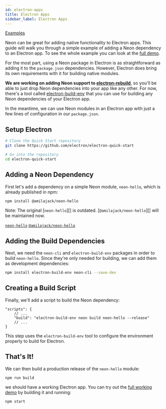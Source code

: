 ```yaml
---
id: electron-apps
title: Electron Apps
sidebar_label: Electron Apps
---
```


[Examples](https://github.com/neon-bindings/examples/tree/master/electron-app)

Neon can be great for adding native functionality to Electron apps. This guide will walk you through a simple example of adding a Neon dependency to an Electron app. To see the whole example you can look at the [full demo](https://github.com/neon-bindings/examples/tree/master/guides/electron-apps/simple-app).

For the most part, using a Neon package in Electron is as straightforward as adding it to the `package.json` dependencies. However, Electron does bring its own requirements with it for building native modules.

**We are working on adding Neon support to [electron-rebuild](https://github.com/electron/electron-rebuild)**, so you'll be able to just drop Neon dependencies into your app like any other. For now, there's a tool called [electron-build-env](https://github.com/dherman/electron-build-env) that you can use for building any Neon dependencies of your Electron app.

In the meantime, we can use Neon modules in an Electron app with just a few lines of configuration in our `package.json`.

## Setup Electron

```bash
# Clone the Quick Start repository
git clone https://github.com/electron/electron-quick-start

# Go into the repository
cd electron-quick-start
```

## Adding a Neon Dependency

First let's add a dependency on a simple Neon module, `neon-hello`, which is already published in npm:

```bash
npm install @amilajack/neon-hello
```

Note: The original [`neon-hello`][] is outdated. [`@amilajack/neon-hello`][] will be maintained now.

[`neon-hello`](https://www.npmjs.com/package/neon-hello)
[`@amilajack/neon-hello`](https://www.npmjs.com/package/@amilajack/neon-hello)

## Adding the Build Dependencies

Next, we need the `neon-cli` and `electron-build-env` packages in order to build `neon-hello`. Since they're only needed for building, we can add them as development dependencies:

```bash
npm install electron-build-env neon-cli --save-dev
```

## Creating a Build Script

Finally, we'll add a script to build the Neon dependency:

```jsonc
"scripts": {
    // ...
    "build": "electron-build-env neon build neon-hello --release"
    // ...
}
```

This step uses the `electron-build-env` tool to configure the environment properly to build for Electron.

## That's It!

We can then build a production release of the `neon-hello` module:

```shell
npm run build
```

we should have a working Electron app. You can try out the [full working demo](https://github.com/neon-bindings/examples/tree/master/electron-app) by building it and running:

```shell
npm start
```
